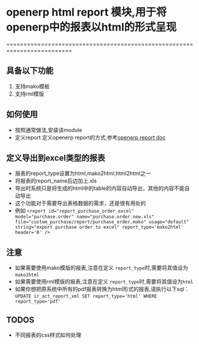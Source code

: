 # openerp html report 模块,用于将openerp中的报表以html的形式呈现
=========================================================================
## 具备以下功能
1. 支持mako模板
2. 支持rml模版

## 如何使用
- 按照通常做法,安装该module
- 定义report
定义openerp report的方式,参考[openerp report doc](https://doc.openerp.com/6.1/developer/05_reports/)

## 定义导出到excel类型的报表
- 报表的report_type设置为html,mako2html,html2html之一
- 将报表的report_name后边加上.xls
- 导出时系统只是将生成的html中的table的内容自动导出，其他的内容不能自动导出
- 这个功能对于需要导出表格数据的需求，还是很有用处的
- 例如
`
      <report id="report_purchase_order_excel" model="purchase.order"
        name="purchase.order.new.xls" file="custom_purchase/report/purchase_order.mako"
        usage="default" string="export purchase order to excel" report_type='mako2html' header='0' />
 `

## **注意**
- 如果需要使用mako模版的报表,注意在定义 `report_type`时,需要将其值设为`mako2html`
- 如果需要使用rml模版的报表,注意在定义 `report_type`时,需要将其值设为`html`
- 如果你想把原系统中所有的pdf报表转换为html形式的报表,请执行以下sql：
`UPDATE ir_act_report_xml SET report_type='html' WHERE report_type='pdf'`

## TODOS
- 不同报表的css样式如何处理
